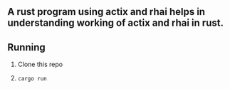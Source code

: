 #
## A rust program using actix and rhai helps in understanding working of actix and rhai in rust.

#####


## Running
1. Clone this repo


2. ``` cargo run  ```